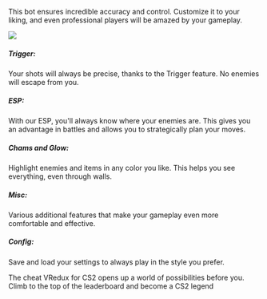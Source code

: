 This bot ensures incredible accuracy and control. Customize it to your liking, and even professional players will be amazed by your gameplay.

![](https://gamepanel-archive.com/wp/wp-content/uploads/2025/01/IMG_2619.webp)
 
##### Trigger:
Your shots will always be precise, thanks to the Trigger feature. No enemies will escape from you.

##### ESP:
With our ESP, you'll always know where your enemies are. This gives you an advantage in battles and allows you to strategically plan your moves.

##### Chams and Glow: 
Highlight enemies and items in any color you like. This helps you see everything, even through walls.

##### Misc:
Various additional features that make your gameplay even more comfortable and effective.

##### Config:
Save and load your settings to always play in the style you prefer.

The cheat VRedux  for CS2 opens up a world of possibilities before you. Climb to the top of the leaderboard and become a CS2 legend
